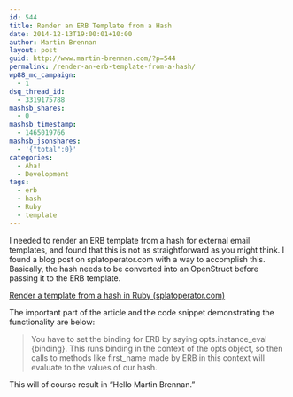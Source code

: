 ```yaml
---
id: 544
title: Render an ERB Template from a Hash
date: 2014-12-13T19:00:01+10:00
author: Martin Brennan
layout: post
guid: http://www.martin-brennan.com/?p=544
permalink: /render-an-erb-template-from-a-hash/
wp88_mc_campaign:
  - 1
dsq_thread_id:
  - 3319175788
mashsb_shares:
  - 0
mashsb_timestamp:
  - 1465019766
mashsb_jsonshares:
  - '{"total":0}'
categories:
  - Aha!
  - Development
tags:
  - erb
  - hash
  - Ruby
  - template
---
```

I needed to render an ERB template from a hash for external email templates, and found that this is not as straightforward as you might think. I found a blog post on splatoperator.com with a way to accomplish this. Basically, the hash needs to be converted into an OpenStruct before passing it to the ERB template.

[Render a template from a hash in Ruby (splatoperator.com)](http://splatoperator.com/2012/07/render-a-template-from-a-hash-in-ruby/)

The important part of the article and the code snippet demonstrating the functionality are below:

> You have to set the binding for ERB by saying opts.instance\_eval {binding}. This runs binding in the context of the opts object, so then calls to methods like first\_name made by ERB in this context will evaluate to the values of our hash.



This will of course result in &#8220;Hello Martin Brennan.&#8221;
